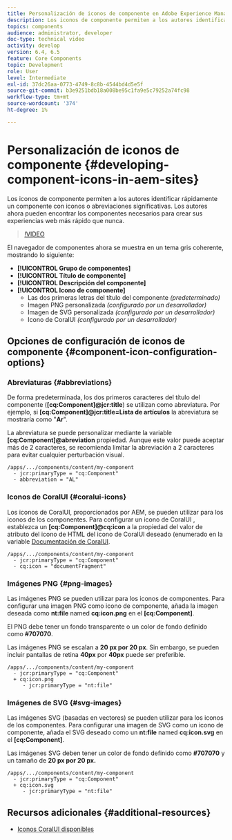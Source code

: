 ```yaml
---
title: Personalización de iconos de componente en Adobe Experience Manager Sites
description: Los iconos de componente permiten a los autores identificar rápidamente un componente con iconos o abreviaciones significativas. Los autores ahora pueden encontrar los componentes necesarios para crear sus experiencias web más rápido que nunca.
topics: components
audience: administrator, developer
doc-type: technical video
activity: develop
version: 6.4, 6.5
feature: Core Components
topic: Development
role: User
level: Intermediate
exl-id: 37dc26aa-0773-4749-8c8b-4544bd4d5e5f
source-git-commit: b3e9251bdb18a008be95c1fa9e5c79252a74fc98
workflow-type: tm+mt
source-wordcount: '374'
ht-degree: 1%

---
```


# Personalización de iconos de componente {#developing-component-icons-in-aem-sites}

Los iconos de componente permiten a los autores identificar rápidamente un componente con iconos o abreviaciones significativas. Los autores ahora pueden encontrar los componentes necesarios para crear sus experiencias web más rápido que nunca.

>[!VIDEO](https://video.tv.adobe.com/v/16778?quality=12&learn=on)

El navegador de componentes ahora se muestra en un tema gris coherente, mostrando lo siguiente:

* **[!UICONTROL Grupo de componentes]**
* **[!UICONTROL Título de componente]**
* **[!UICONTROL Descripción del componente]**
* **[!UICONTROL Icono de componente]**
   * Las dos primeras letras del título del componente *(predeterminado)*
   * Imagen PNG personalizada *(configurado por un desarrollador)*
   * Imagen de SVG personalizada *(configurado por un desarrollador)*
   * Icono de CoralUI *(configurado por un desarrollador)*

## Opciones de configuración de iconos de componente {#component-icon-configuration-options}

### Abreviaturas {#abbreviations}

De forma predeterminada, los dos primeros caracteres del título del componente (**[cq:Component]@jcr:title**) se utilizan como abreviatura. Por ejemplo, si **[cq:Component]@jcr:title=Lista de artículos** la abreviatura se mostraría como &quot;**Ar**&quot;.

La abreviatura se puede personalizar mediante la variable **[cq:Component]@abreviation** propiedad. Aunque este valor puede aceptar más de 2 caracteres, se recomienda limitar la abreviación a 2 caracteres para evitar cualquier perturbación visual.

```plain
/apps/.../components/content/my-component
  - jcr:primaryType = "cq:Component"
  - abbreviation = "AL"
```

### Iconos de CoralUI {#coralui-icons}

Los iconos de CoralUI, proporcionados por AEM, se pueden utilizar para los iconos de los componentes. Para configurar un icono de CoralUI , establezca un **[cq:Component]@cq:icon** a la propiedad del valor de atributo del icono de HTML del icono de CoralUI deseado (enumerado en la variable [Documentación de CoralUI](https://helpx.adobe.com/experience-manager/6-5/sites/developing/using/reference-materials/coral-ui/coralui3/Coral.Icon.html).

```plain
/apps/.../components/content/my-component
  - jcr:primaryType = "cq:Component"
  - cq:icon = "documentFragment"
```

### Imágenes PNG {#png-images}

Las imágenes PNG se pueden utilizar para los iconos de componentes. Para configurar una imagen PNG como icono de componente, añada la imagen deseada como **nt:file** named **cq:icon.png** en el **[cq:Component]**.

El PNG debe tener un fondo transparente o un color de fondo definido como **#707070**.

Las imágenes PNG se escalan a **20 px por 20 px**. Sin embargo, se pueden incluir pantallas de retina **40px** por **40px** puede ser preferible.

```plain
/apps/.../components/content/my-component
  - jcr:primaryType = "cq:Component"
  + cq:icon.png
     - jcr:primaryType = "nt:file"
```

### Imágenes de SVG {#svg-images}

Las imágenes SVG (basadas en vectores) se pueden utilizar para los iconos de los componentes. Para configurar una imagen de SVG como un icono de componente, añada el SVG deseado como un **nt:file** named **cq:icon.svg** en el **[cq:Component]**.

Las imágenes SVG deben tener un color de fondo definido como **#707070** y un tamaño de **20 px por 20 px.**

```plain
/apps/.../components/content/my-component
  - jcr:primaryType = "cq:Component"
  + cq:icon.svg
     - jcr:primaryType = "nt:file"
```

## Recursos adicionales {#additional-resources}

* [Iconos CoralUI disponibles](https://helpx.adobe.com/experience-manager/6-5/sites/developing/using/reference-materials/coral-ui/coralui3/Coral.Icon.html)
